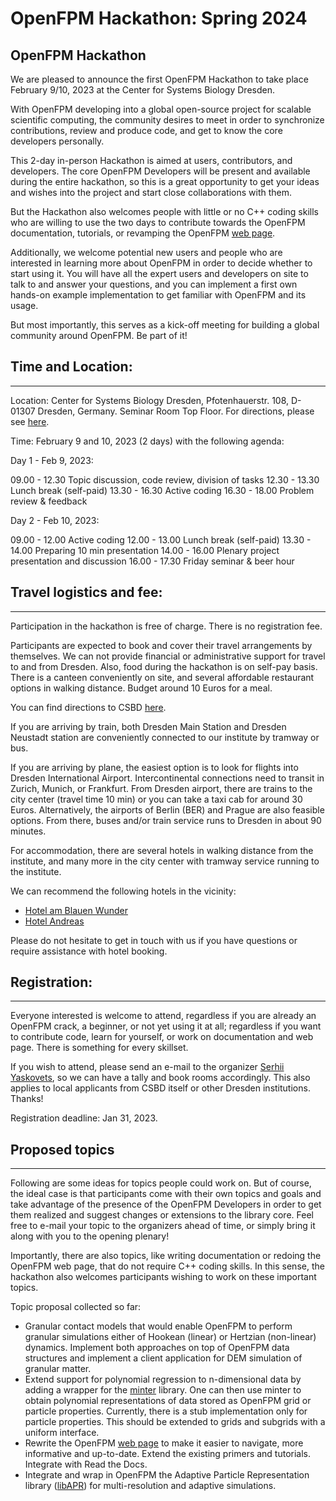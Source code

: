 # OpenFPM Hackathon: Spring 2024

## OpenFPM Hackathon

We are pleased to announce the first OpenFPM Hackathon to take place February 9/10, 2023 at the Center for Systems Biology Dresden.

With OpenFPM developing into a global open-source project for scalable scientific computing, the community desires to meet in order to synchronize contributions, review and produce code, and get to know the core developers personally.

This 2-day in-person Hackathon is aimed at users, contributors, and developers. The core OpenFPM Developers will be present and available during the entire hackathon, so this is a great opportunity to get your ideas and wishes into the project and start close collaborations with them.

But the Hackathon also welcomes people with little or no C++ coding skills who are willing to use the two days to contribute towards the OpenFPM documentation, tutorials, or revamping the OpenFPM [web page](http://openfpm.mpi-cbg.de).

Additionally, we welcome potential new users and people who are interested in learning more about OpenFPM in order to decide whether to start using it. You will have all the expert users and developers on site to talk to and answer your questions, and you can implement a first own hands-on example implementation to get familiar with OpenFPM and its usage.

But most importantly, this serves as a kick-off meeting for building a global community around OpenFPM. Be part of it!

## Time and Location:
------------------

Location: Center for Systems Biology Dresden, Pfotenhauerstr. 108, D-01307 Dresden, Germany. Seminar Room Top Floor. For directions, please see [here](https://www.csbdresden.de/contact/how-to-get-here/).

Time: February 9 and 10, 2023 (2 days) with the following agenda:

Day 1 - Feb 9, 2023:

09.00 - 12.30 Topic discussion, code review, division of tasks
12.30 - 13.30 Lunch break (self-paid)
13.30 - 16.30 Active coding
16.30 - 18.00 Problem review & feedback

Day 2 - Feb 10, 2023:

09.00 - 12.00 Active coding
12.00 - 13.00 Lunch break (self-paid)
13.30 - 14.00 Preparing 10 min presentation
14.00 - 16.00 Plenary project presentation and discussion
16.00 - 17.30 Friday seminar & beer hour

## Travel logistics and fee:
-------------------------

Participation in the hackathon is free of charge. There is no registration fee.

Participants are expected to book and cover their travel arrangements by themselves. We can not provide financial or administrative support for travel to and from Dresden. Also, food during the hackathon is on self-pay basis. There is a canteen conveniently on site, and several affordable restaurant options in walking distance. Budget around 10 Euros for a meal.

You can find directions to CSBD [here](https://www.csbdresden.de/contact/how-to-get-here/
).

If you are arriving by train, both Dresden Main Station and Dresden Neustadt station are conveniently connected to our institute by tramway or bus.

If you are arriving by plane, the easiest option is to look for flights into Dresden International Airport. Intercontinental connections need to transit in Zurich, Munich, or Frankfurt. From Dresden airport, there are trains to the city center (travel time 10 min) or you can take a taxi cab for around 30 Euros. Alternatively, the airports of Berlin (BER) and Prague are also feasible options. From there, buses and/or train service runs to Dresden in about 90 minutes.

For accommodation, there are several hotels in walking distance from the institute, and many more in the city center with tramway service running to the institute.

We can recommend the following hotels in the vicinity:

*   [Hotel am Blauen Wunder](https://www.habw.de/start-eng)
*   [Hotel Andreas](https://www.hotel-andreas-dresden.de/)

Please do not hesitate to get in touch with us if you have questions or require assistance with hotel booking.

## Registration:
-------------

Everyone interested is welcome to attend, regardless if you are already an OpenFPM crack, a beginner, or not yet using it at all; regardless if you want to contribute code, learn for yourself, or work on documentation and web page. There is something for every skillset.

If you wish to attend, please send an e-mail to the organizer [Serhii Yaskovets](mailto:yaskovet@mpi-cbg.de), so we can have a tally and book rooms accordingly. This also applies to local applicants from CSBD itself or other Dresden institutions. Thanks!

Registration deadline: Jan 31, 2023.

## Proposed topics
---------------

Following are some ideas for topics people could work on. But of course, the ideal case is that participants come with their own topics and goals and take advantage of the presence of the OpenFPM Developers in order to get them realized and suggest changes or extensions to the library core. Feel free to e-mail your topic to the organizers ahead of time, or simply bring it along with you to the opening plenary!

Importantly, there are also topics, like writing documentation or redoing the OpenFPM web page, that do not require C++ coding skills. In this sense, the hackathon also welcomes participants wishing to work on these important topics.

Topic proposal collected so far:

*   Granular contact models that would enable OpenFPM to perform granular simulations either of Hookean (linear) or Hertzian (non-linear) dynamics. Implement both approaches on top of OpenFPM data structures and implement a client application for DEM simulation of granular matter.
*   Extend support for polynomial regression to n-dimensional data by adding a wrapper for the [minter](https://git.mpi-cbg.de/mosaic/software/math/minter) library. One can then use minter to obtain polynomial representations of data stored as OpenFPM grid or particle properties. Currently, there is a stub implementation only for particle properties. This should be extended to grids and subgrids with a uniform interface.
*   Rewrite the OpenFPM [web page](http://openfpm.mpi-cbg.de) to make it easier to navigate, more informative and up-to-date. Extend the existing primers and tutorials. Integrate with Read the Docs.
*   Integrate and wrap in OpenFPM the Adaptive Particle Representation library ([libAPR](https://github.com/AdaptiveParticles/LibAPR)) for multi-resolution and adaptive simulations.
